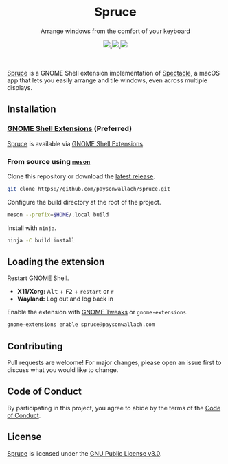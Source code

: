 <div align="center">
  <h1>Spruce</h1>
  <p>Arrange windows from the comfort of your keyboard</p>
  <a href=https://github.com/paysonwallach/spruce/release/latest>
    <img src=https://img.shields.io/github/v/release/paysonwallach/spruce?style=flat-square>
  </a>
  <a href=https://github.com/paysonwallach/spruce/blob/master/LICENSE>
    <img src=https://img.shields.io/github/license/paysonwallach/spruce?style=flat-square>
  </a>
  <a href=https://buymeacoffee.com/paysonwallach>
    <img src=https://img.shields.io/badge/donate-Buy%20me%20a%20coffe-yellow?style=flat-square>
  </a>
  <br>
  <br>
  <br>
</div>

[Spruce](https://github.com/paysonwallach/spruce) is a GNOME Shell extension implementation of [Spectacle](https://github.com/eczarny/spectacle), a macOS app that lets you easily arrange and tile windows, even across multiple displays.

## Installation

### [GNOME Shell Extensions](https://extensions.gnome.org/) (Preferred)

[Spruce](https://github.com/paysonwallach/spruce) is available via [GNOME Shell Extensions](https://extensions.gnome.org/extension/2368/spruce/).

### From source using [`meson`](http://mesonbuild.com/)

Clone this repository or download the [latest release](https://github.com/paysonwallach/spruce/releases/latest).

```sh
git clone https://github.com/paysonwallach/spruce.git
```

Configure the build directory at the root of the project.

```sh
meson --prefix=$HOME/.local build
```

Install with `ninja`.

```sh
ninja -C build install
```

## Loading the extension

Restart GNOME Shell.

- **X11/Xorg:** <kbd>Alt</kbd> + <kbd>F2</kbd> + `restart` or `r`
- **Wayland:** Log out and log back in

Enable the extension with [GNOME Tweaks](https://gitlab.gnome.org/GNOME/gnome-tweaks) or `gnome-extensions`.

```sh
gnome-extensions enable spruce@paysonwallach.com
```

## Contributing

Pull requests are welcome! For major changes, please open an issue first to discuss what you would like to change.

## Code of Conduct

By participating in this project, you agree to abide by the terms of the [Code of Conduct](https://github.com/paysonwallach/spruce/blob/master/CODE_OF_CONDUCT.md).

## License

[Spruce](https://github.com/paysonwallach/spruce) is licensed under the [GNU Public License v3.0](https://github.com/paysonwallach/spruce/blob/master/LICENSE).
